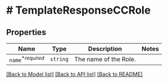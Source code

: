 # # TemplateResponseCCRole



## Properties

Name | Type | Description | Notes
------------ | ------------- | ------------- | -------------
| `name`<sup>*_required_</sup> | ```string``` |  The name of the Role.  |  |

[[Back to Model list]](../../README.md#models) [[Back to API list]](../../README.md#endpoints) [[Back to README]](../../README.md)
